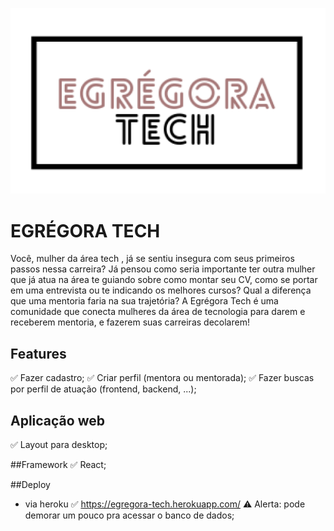 ![descricao](public/images/egregora-logo.png) 

# EGRÉGORA TECH
Você, mulher da área tech , já se sentiu insegura com seus primeiros passos nessa carreira? Já pensou como seria importante ter outra mulher que já atua na área te guiando sobre como montar seu CV, como se portar em uma entrevista ou te indicando os melhores cursos? Qual a diferença que uma mentoria faria na sua trajetória? A Egrégora Tech é uma comunidade que conecta mulheres da área de tecnologia para darem e receberem mentoria, e fazerem suas carreiras decolarem! 

## Features
✅ Fazer cadastro; 
✅ Criar perfil (mentora ou mentorada);
✅ Fazer buscas por perfil de atuação  (frontend, backend, ...);

## Aplicação web
✅ Layout para desktop;

##Framework
✅ React;

##Deploy
- via heroku
✅  https://egregora-tech.herokuapp.com/
⚠️ Alerta: pode demorar um pouco pra acessar o banco de dados;

